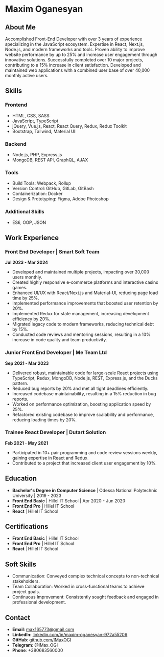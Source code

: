 # Maxim Oganesyan

## About Me
Accomplished Front-End Developer with over 3 years of experience specializing in the JavaScript ecosystem. Expertise in React, Next.js, Node.js, and modern frameworks and tools. Proven ability to improve website performance by up to 25% and increase user engagement through innovative solutions. Successfully completed over 10 major projects, contributing to a 15% increase in client satisfaction. Developed and maintained web applications with a combined user base of over 40,000 monthly active users.

## Skills
### Frontend
- HTML, CSS, SASS
- JavaScript, TypeScript
- jQuery, Vue.js, React, React Query, Redux, Redux Toolkit
- Bootstrap, Tailwind, Material UI

### Backend
- Node.js, PHP, Express.js
- MongoDB, REST API, GraphQL, AJAX

### Tools
- Build Tools: Webpack, Rollup
- Version Control: GitHub, GitLab, GitBash
- Containerization: Docker
- Design & Prototyping: Figma, Adobe Photoshop

### Additional Skills
- ES6, OOP, JSON

## Work Experience

### Front End Developer | Smart Soft Team
**Jul 2023 - Mar 2024**
- Developed and maintained multiple projects, impacting over 30,000 users monthly.
- Created highly responsive e-commerce platforms and interactive casino games.
- Enhanced UI/UX with React/Next.js and Material-UI, reducing page load time by 25%.
- Implemented performance improvements that boosted user retention by 20%.
- Implemented Redux for state management, increasing development efficiency by 20%.
- Migrated legacy code to modern frameworks, reducing technical debt by 15%.
- Conducted code reviews and mentoring sessions, resulting in a 10% increase in code quality and team productivity.

### Junior Front End Developer | Me Team Ltd
**Sep 2021 - Mar 2023**
- Delivered robust, maintainable code for large-scale React projects using TypeScript, Redux, MongoDB, Node.js, REST, Express.js, and the Ducks pattern.
- Reduced bug reports by 20% and met all tight deadlines efficiently.
- Increased codebase maintainability, resulting in a 15% reduction in bug reports.
- Worked on performance optimization, boosting application speed by 25%.
- Refactored existing codebase to improve scalability and performance, reducing loading times by 20%.

### Trainee React Developer | Dutart Solution
**Feb 2021 - May 2021**
- Participated in 10+ pair programming and code review sessions weekly, gaining expertise in React and Redux.
- Contributed to a project that increased client user engagement by 10%.

## Education
- **Bachelor's Degree in Computer Science** | Odessa National Polytechnic University | 2019 - 2023
- **Front End Basic** | Hillel IT School | Apr 2020 - Jun 2020
- **Front End Pro** | Hillel IT School
- **React** | Hillel IT School

## Certifications
- **Front End Basic** | Hillel IT School
- **Front End Pro** | Hillel IT School
- **React** | Hillel IT School

## Soft Skills
- Communication: Conveyed complex technical concepts to non-technical stakeholders.
- Team Collaboration: Worked in cross-functional teams to achieve project goals.
- Continuous Improvement: Consistently sought feedback and engaged in professional development.

## Contact
- **Email**: max165773@gmail.com
- **LinkedIn**: [linkedin.com/in/maxim-oganesyan-972a55206](https://www.linkedin.com/in/maxim-oganesyan-972a55206)
- **GitHub**: [github.com/IMaxOGI](https://github.com/IMaxOGI)
- **Telegram**: @IMax_OGI
- **Phone**: +380683560000
